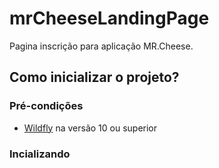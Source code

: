 # mrCheeseLandingPage
Pagina inscrição para aplicação MR.Cheese.
## Como inicializar o projeto?
### Pré-condições
* [Wildfly](http://wildfly.org/downloads/) na versão 10 ou superior

### Incializando
